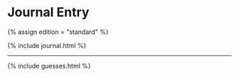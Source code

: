# Journal Entry

{% assign edition = "standard" %}

{% include journal.html %}



---



{% include guesses.html %}
